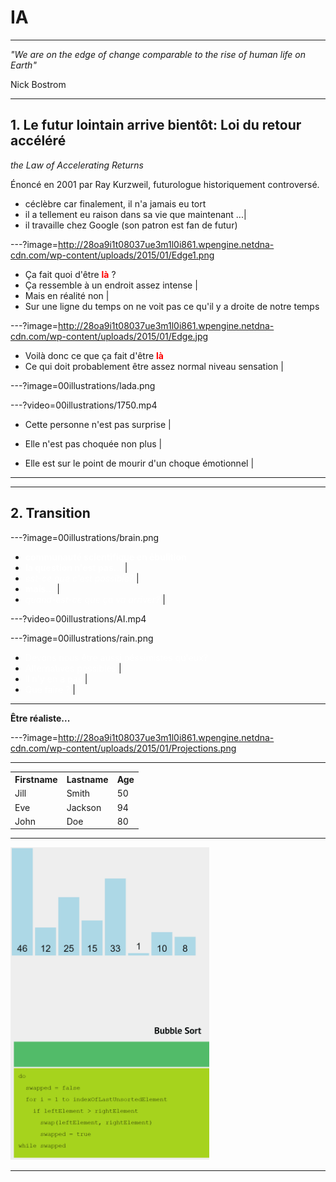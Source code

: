 # IA
---

_"We are on the edge of change comparable to the rise of human life on Earth"_  

 Nick Bostrom

---

## 1. **Le futur lointain arrive bientôt**: Loi du retour accéléré  

_the Law of Accelerating Returns_  

Énoncé en 2001 par Ray Kurzweil, futurologue historiquement controversé.  

- céclèbre car finalement, il n'a jamais eu tort
- il a tellement eu raison dans sa vie que maintenant ...|
- il travaille chez Google (son patron est fan de futur)

---?image=http://28oa9i1t08037ue3m1l0i861.wpengine.netdna-cdn.com/wp-content/uploads/2015/01/Edge1.png

- Ça fait quoi d'être <span style="color:red">**là**</span> ?
- Ça ressemble à un endroit assez intense |
- Mais en réalité non |
- Sur une ligne du temps on ne voit pas ce qu'il y a droite de notre temps

---?image=http://28oa9i1t08037ue3m1l0i861.wpengine.netdna-cdn.com/wp-content/uploads/2015/01/Edge.jpg

- Voilà donc ce que ça fait d'être <span style="color:red">**là**</span>
- Ce qui doit probablement être assez normal niveau sensation |


---?image=00illustrations/lada.png


---?video=00illustrations/1750.mp4

- Cette personne n'est pas surprise |
- Elle n'est pas choquée non plus |
  
- Elle est sur le point de mourir d'un choque émotionnel |

---

---



## 2. Transition

---?image=00illustrations/brain.png

- <span style="color:white">**communauté scientifique en ébulition**</span>
- <span style="color:white">**la question n'est pas...**</span>	     |
- <span style="color:white">*est-ce que c'est possible?*</span>      |
- <span style="color:white">**mais...**</span>			             |
- <span style="color:white">*quand-est-ce que ça va arriver?*</span> |

---?video=00illustrations/AI.mp4
<!-- .slide: data-autoslide="24500" -->

---?image=00illustrations/rain.png

- <span style="color:white">Devons nous être aussi péssimistes qu'eux?</span>
- <span style="color:white">Alternatives possibles</span>			 |
- <span style="color:white">il n'y en a pas</span>			     |
- <span style="color:white">Que faire ?</span>						 |

---

**Être réaliste...**

---?image=http://28oa9i1t08037ue3m1l0i861.wpengine.netdna-cdn.com/wp-content/uploads/2015/01/Projections.png

---
<!--exemple tableau progressif-->

<table>
  <tr>
    <th>Firstname</th>
    <th>Lastname</th> 
    <th>Age</th>
  </tr>
  <tr>
    <td>Jill</td>
    <td>Smith</td>
    <td>50</td>
  </tr>
  <tr class="fragment">
    <td>Eve</td>
    <td>Jackson</td>
    <td>94</td>
  </tr>
  <tr class="fragment">
    <td>John</td>
    <td>Doe</td>
    <td>80</td>
  </tr>
</table>

---

<!--exemple integration image-->

<img src="/00illustrations/triBulle-flag.gif" height="500">

---